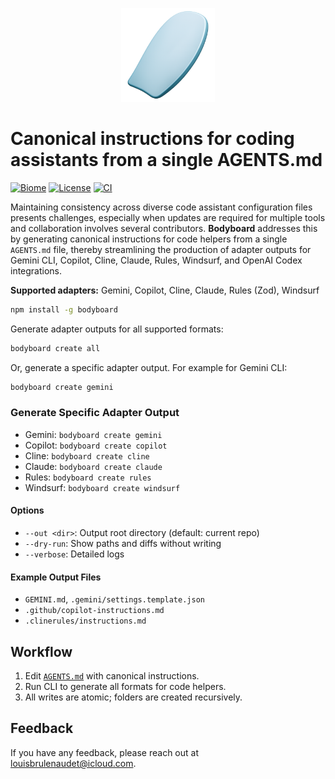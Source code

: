 <p align="center">
  <img src="assets/thumbnail.png" alt="Bodyboard Thumbnail" height="150" />
</p>

# Canonical instructions for coding assistants from a single AGENTS.md

[![Biome](https://img.shields.io/badge/lint-biome-blue?logo=biome)](https://biomejs.dev/)
[![License](https://img.shields.io/badge/License-Apache_2.0-blue.svg)](./LICENSE)
[![CI](https://github.com/louisbrulenaudet/bodyboard/actions/workflows/ci.yaml/badge.svg)](https://github.com/louisbrulenaudet/bodyboard/actions/workflows/ci.yaml)

Maintaining consistency across diverse code assistant configuration files presents challenges, especially when updates are required for multiple tools and collaboration involves several contributors. **Bodyboard** addresses this by generating canonical instructions for code helpers from a single `AGENTS.md` file, thereby streamlining the production of adapter outputs for Gemini CLI, Copilot, Cline, Claude, Rules, Windsurf, and OpenAI Codex integrations.

**Supported adapters:** Gemini, Copilot, Cline, Claude, Rules (Zod), Windsurf

```bash
npm install -g bodyboard
```

Generate adapter outputs for all supported formats:

```bash
bodyboard create all
```

Or, generate a specific adapter output. For example for Gemini CLI:

```bash
bodyboard create gemini
```

### Generate Specific Adapter Output

- Gemini: `bodyboard create gemini`
- Copilot: `bodyboard create copilot`
- Cline: `bodyboard create cline`
- Claude: `bodyboard create claude`
- Rules: `bodyboard create rules`
- Windsurf: `bodyboard create windsurf`

#### Options

- `--out <dir>`: Output root directory (default: current repo)
- `--dry-run`: Show paths and diffs without writing
- `--verbose`: Detailed logs

#### Example Output Files

- `GEMINI.md`, `.gemini/settings.template.json`
- `.github/copilot-instructions.md`
- `.clinerules/instructions.md`

## Workflow

1. Edit [`AGENTS.md`](./AGENTS.md) with canonical instructions.
2. Run CLI to generate all formats for code helpers.
3. All writes are atomic; folders are created recursively.

## Feedback
If you have any feedback, please reach out at [louisbrulenaudet@icloud.com](mailto:louisbrulenaudet@icloud.com).
